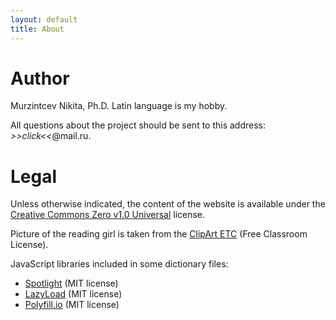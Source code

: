 ```yaml
---
layout: default
title: About
---
```


# Author

Murzintcev Nikita, Ph.D. Latin language is my hobby.

All questions about the project should be sent to this address: <span id="address" onclick="document.getElementById('address').innerHTML='latin-dict';"><i>>>click<<</i></span>@mail.ru.


# Legal

Unless otherwise indicated, the content of the website is available under the [Creative Commons Zero v1.0 Universal](https://github.com/latin-dict/latin-dict.github.io/blob/main/LICENSE) license.

Picture of the reading girl is taken from the [ClipArt ETC](https://etc.usf.edu/clipart/) (Free Classroom License).

JavaScript libraries included in some dictionary files:

* [Spotlight](https://github.com/nextapps-de/spotlight) (MIT license)
* [LazyLoad](https://github.com/verlok/vanilla-lazyload) (MIT license)
* [Polyfill.io](https://github.com/financial-times/polyfill-service) (MIT license)
